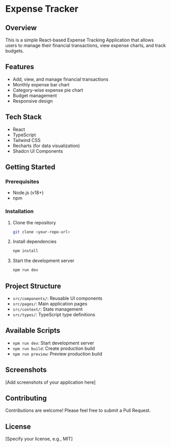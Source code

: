 
# Expense Tracker

## Overview

This is a simple React-based Expense Tracking Application that allows users to manage their financial transactions, view expense charts, and track budgets.

## Features

- Add, view, and manage financial transactions
- Monthly expense bar chart
- Category-wise expense pie chart
- Budget management
- Responsive design

## Tech Stack

- React
- TypeScript
- Tailwind CSS
- Recharts (for data visualization)
- Shadcn UI Components

## Getting Started

### Prerequisites

- Node.js (v18+)
- npm

### Installation

1. Clone the repository
   ```bash
   git clone <your-repo-url>
   ```

2. Install dependencies
   ```bash
   npm install
   ```

3. Start the development server
   ```bash
   npm run dev
   ```

## Project Structure

- `src/components/`: Reusable UI components
- `src/pages/`: Main application pages
- `src/context/`: State management
- `src/types/`: TypeScript type definitions

## Available Scripts

- `npm run dev`: Start development server
- `npm run build`: Create production build
- `npm run preview`: Preview production build

## Screenshots

[Add screenshots of your application here]

## Contributing

Contributions are welcome! Please feel free to submit a Pull Request.

## License

[Specify your license, e.g., MIT]
